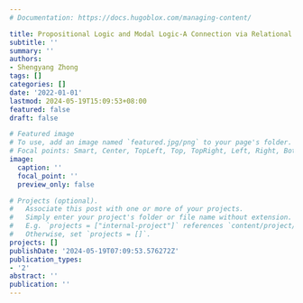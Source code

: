 ```yaml
---
# Documentation: https://docs.hugoblox.com/managing-content/

title: Propositional Logic and Modal Logic-A Connection via Relational Semantics
subtitle: ''
summary: ''
authors:
- Shengyang Zhong
tags: []
categories: []
date: '2022-01-01'
lastmod: 2024-05-19T15:09:53+08:00
featured: false
draft: false

# Featured image
# To use, add an image named `featured.jpg/png` to your page's folder.
# Focal points: Smart, Center, TopLeft, Top, TopRight, Left, Right, BottomLeft, Bottom, BottomRight.
image:
  caption: ''
  focal_point: ''
  preview_only: false

# Projects (optional).
#   Associate this post with one or more of your projects.
#   Simply enter your project's folder or file name without extension.
#   E.g. `projects = ["internal-project"]` references `content/project/deep-learning/index.md`.
#   Otherwise, set `projects = []`.
projects: []
publishDate: '2024-05-19T07:09:53.576272Z'
publication_types:
- '2'
abstract: ''
publication: ''
---
```

